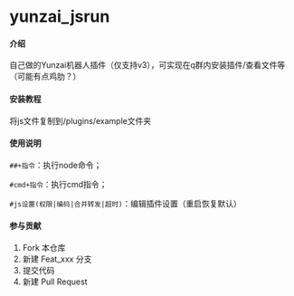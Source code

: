 # yunzai_jsrun

#### 介绍

自己做的Yunzai机器人插件（仅支持v3），可实现在q群内安装插件/查看文件等（可能有点鸡肋？）

#### 安装教程

将js文件复制到/plugins/example文件夹

#### 使用说明

`##+指令`：执行node命令；

`#cmd+指令`：执行cmd指令；

`#js设置(权限|编码|合并转发|超时)`：编辑插件设置（重启恢复默认）

#### 参与贡献

1.  Fork 本仓库
2.  新建 Feat_xxx 分支
3.  提交代码
4.  新建 Pull Request
